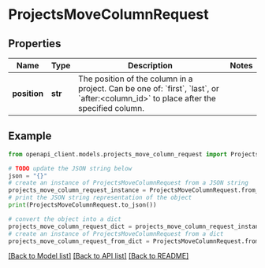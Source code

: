 # ProjectsMoveColumnRequest


## Properties

Name | Type | Description | Notes
------------ | ------------- | ------------- | -------------
**position** | **str** | The position of the column in a project. Can be one of: &#x60;first&#x60;, &#x60;last&#x60;, or &#x60;after:&lt;column_id&gt;&#x60; to place after the specified column. | 

## Example

```python
from openapi_client.models.projects_move_column_request import ProjectsMoveColumnRequest

# TODO update the JSON string below
json = "{}"
# create an instance of ProjectsMoveColumnRequest from a JSON string
projects_move_column_request_instance = ProjectsMoveColumnRequest.from_json(json)
# print the JSON string representation of the object
print(ProjectsMoveColumnRequest.to_json())

# convert the object into a dict
projects_move_column_request_dict = projects_move_column_request_instance.to_dict()
# create an instance of ProjectsMoveColumnRequest from a dict
projects_move_column_request_from_dict = ProjectsMoveColumnRequest.from_dict(projects_move_column_request_dict)
```
[[Back to Model list]](../README.md#documentation-for-models) [[Back to API list]](../README.md#documentation-for-api-endpoints) [[Back to README]](../README.md)


